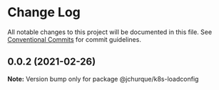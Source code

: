 # Change Log

All notable changes to this project will be documented in this file.
See [Conventional Commits](https://conventionalcommits.org) for commit guidelines.

## 0.0.2 (2021-02-26)

**Note:** Version bump only for package @jchurque/k8s-loadconfig
